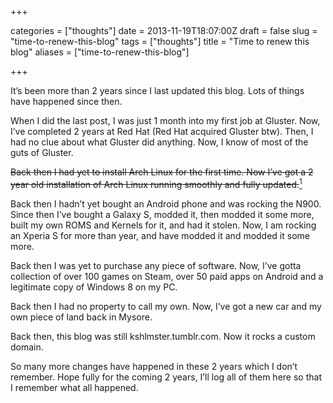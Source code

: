 +++

categories = ["thoughts"]
date = 2013-11-19T18:07:00Z
draft = false
slug = "time-to-renew-this-blog"
tags = ["thoughts"]
title = "Time to renew this blog"
aliases = ["time-to-renew-this-blog"]

+++

It’s been more than 2 years since I last updated this blog. Lots of things have happened since then.

When I did the last post, I was just 1 month into my first job at Gluster. Now, I’ve completed 2 years at Red Hat (Red Hat acquired Gluster btw). Then, I had no clue about what Gluster did anything. Now, I know of most of the guts of Gluster.

~~Back then I had yet to install Arch Linux for the first time. Now I’ve got a 2 year old installation of Arch Linux running smoothly and fully updated.~~[<sup>1</sup>][archlinux]

Back then I hadn’t yet bought an Android phone and was rocking
the N900. Since then I’ve bought a Galaxy S, modded it, then modded it some more, built my own ROMS and Kernels for it, and had it stolen. Now, I am rocking an Xperia S for more than year, and have modded it and modded it some more.

Back then I was yet to purchase any piece of software. Now, I’ve gotta collection of over 100 games on Steam, over 50 paid apps on Android and a legitimate copy of Windows 8 on my PC.

Back then I had no property to call my own. Now, I’ve got a new car and my own piece of land back in Mysore.

Back then, this blog was still kshlmster.tumblr.com. Now it rocks a custom domain.

So many more changes have happened in these 2 years which I don’t remember. Hope fully for the coming 2 years, I’ll log all of them here so that I remember what all happened.

[archlinux]: https://kshlm.in/arch-linux-the-best-linux-ever/ "I had forgotten about this."

